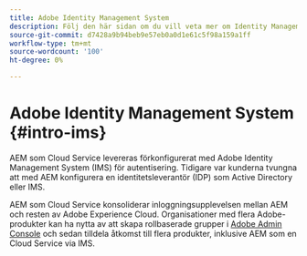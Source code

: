 ```yaml
---
title: Adobe Identity Management System
description: Följ den här sidan om du vill veta mer om Identity Management System.
source-git-commit: d7428a9b94beb9e57eb0a0d1e61c5f98a159a1ff
workflow-type: tm+mt
source-wordcount: '100'
ht-degree: 0%

---
```



# Adobe Identity Management System {#intro-ims}

AEM som Cloud Service levereras förkonfigurerat med Adobe Identity Management System (IMS) för autentisering. Tidigare var kunderna tvungna att med AEM konfigurera en identitetsleverantör (IDP) som Active Directory eller IMS.

AEM som Cloud Service konsoliderar inloggningsupplevelsen mellan AEM och resten av Adobe Experience Cloud. Organisationer med flera Adobe-produkter kan ha nytta av att skapa rollbaserade grupper i [Adobe Admin Console](/help/onboarding/learn-concepts/admin-console.md) och sedan tilldela åtkomst till flera produkter, inklusive AEM som en Cloud Service via IMS.